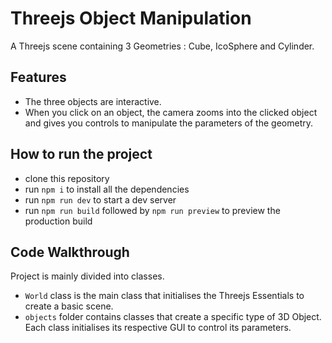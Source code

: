 # Threejs Object Manipulation

A Threejs scene containing 3 Geometries : Cube, IcoSphere and Cylinder.

## Features

-   The three objects are interactive.
-   When you click on an object, the camera zooms into the clicked object and gives you controls to manipulate the parameters of the geometry.

## How to run the project

-   clone this repository
-   run `npm i` to install all the dependencies
-   run `npm run dev` to start a dev server
-   run `npm run build` followed by `npm run preview` to preview the production build

## Code Walkthrough

Project is mainly divided into classes.

-   `World` class is the main class that initialises the Threejs Essentials to create a basic scene.
-   `objects` folder contains classes that create a specific type of 3D Object. Each class initialises its respective GUI to control its parameters.
